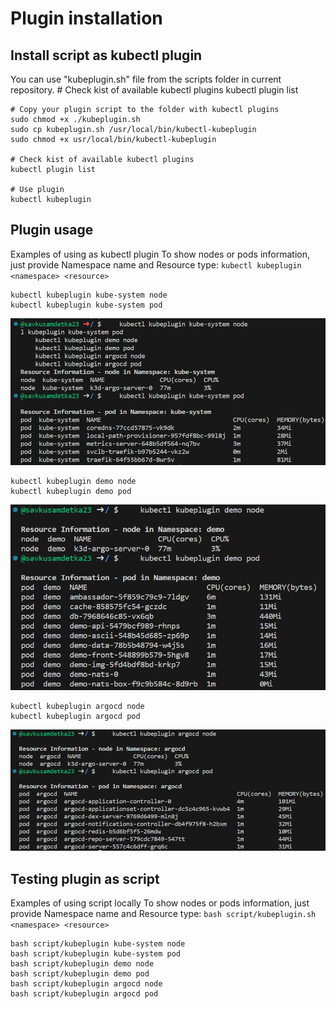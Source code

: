 # Plugin installation
## Install script as kubectl plugin
You can use "kubeplugin.sh" file from the scripts folder in current repository.
    # Check kist of available kubectl plugins
    kubectl plugin list

    # Copy your plugin script to the folder with kubectl plugins 
    sudo chmod +x ./kubeplugin.sh
    sudo cp kubeplugin.sh /usr/local/bin/kubectl-kubeplugin
    sudo chmod +x usr/local/bin/kubectl-kubeplugin

    # Check kist of available kubectl plugins
    kubectl plugin list

    # Use plugin
    kubectl kubeplugin

## Plugin usage

Examples of using as kubectl plugin
To show nodes or pods information, just provide Namespace name and Resource type: 
`kubectl kubeplugin <namespace> <resource>`

    kubectl kubeplugin kube-system node
    kubectl kubeplugin kube-system pod

![Alt text](img/pluginDemo.png)
    
    kubectl kubeplugin demo node
    kubectl kubeplugin demo pod

![Alt text](img/pluginDemo1.png)

    kubectl kubeplugin argocd node
    kubectl kubeplugin argocd pod

![Alt text](img/pluginDemo2.png)

    
## Testing plugin as script 

Examples of using script locally
To show nodes or pods information, just provide Namespace name and Resource type: 
`bash script/kubeplugin.sh <namespace> <resource>`

    bash script/kubeplugin kube-system node
    bash script/kubeplugin kube-system pod
    bash script/kubeplugin demo node
    bash script/kubeplugin demo pod
    bash script/kubeplugin argocd node
    bash script/kubeplugin argocd pod
